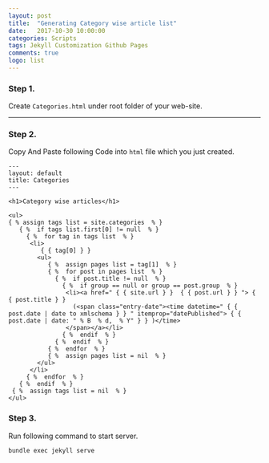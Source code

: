 ```yaml
---
layout: post
title:  "Generating Category wise article list"
date:   2017-10-30 10:00:00
categories: Scripts
tags: Jekyll Customization Github Pages
comments: true
logo: list
---
```


### Step 1.

Create `Categories.html` under root folder of your web-site.

----

### Step 2.

Copy And Paste following Code into `html` file which you just created.

```
---
layout: default
title: Categories
---

<h1>Category wise articles</h1>

<ul>
{ % assign tags list = site.categories  % }  
   { %  if tags list.first[0] != null  % } 
     { %  for tag in tags list  % }  
      <li>
         { { tag[0] } } 
        <ul>
           { %  assign pages list = tag[1]  % }   
           { %  for post in pages list  % } 
             { %  if post.title != null  % } 
               { %  if group == null or group == post.group  % } 
                <li><a href=" { { site.url } }  { { post.url } } "> { { post.title } } 
                  (<span class="entry-date"><time datetime=" { { post.date | date to xmlschema } } " itemprop="datePublished"> { { post.date | date: " % B  % d,  % Y" } } )</time>
                </span></a></li>
               { %  endif  % } 
             { %  endif  % } 
           { %  endfor  % } 
           { %  assign pages list = nil  % } 
        </ul>
      </li>
     { %  endfor  % } 
   { %  endif  % } 
 { %  assign tags list = nil  % } 
</ul>
```

### Step 3.

Run following command to start server.

```
bundle exec jekyll serve
```
